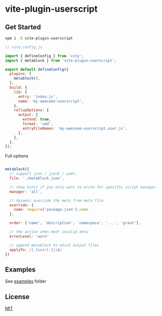 # vite-plugin-userscript

## Get Started

```sh
npm i -D vite-plugin-userscript
```

```js
// vite.config.js

import { defineConfig } from 'vite';
import { metablock } from 'vite-plugin-userscript';

export default defineConfig({
  plugins: [
    metablock(),
  ],
  build: {
    lib: {
      entry: 'index.js',
      name: 'my-awesome-userscript',
    },
    rollupOptions: {
      output: {
        extend: true,
        format: 'umd',
        entryFileNames: 'my-awesome-userscript.user.js',
      },
    },
  },
});
```

Full options

```js

metablock({
  // support json / json5 / yaml.
  file: './metablock.json',

  // show hints if you only want to write for specific script manager.
  manager: 'all',

  // dynamic override the meta from meta file
  override: {
    name: require('package.json').name
  },

  order: ['name', 'description', 'namespace', '...', 'grant'],

  // the action when meet invalid meta
  errorLevel: 'warn'

  // append metablock to which output files
  applyTo: /[.]user[.]js$/
})

```

## Examples

See [examples](https://github.com/FlandreDaisuki/vite-plugin-userscript/tree/master/examples) folder

## License

[MIT](LICENSE)
